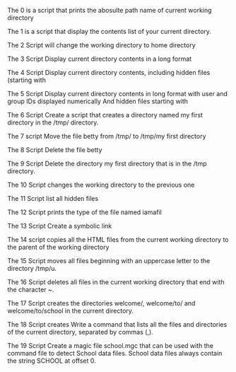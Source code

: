 The 0 is a script that prints the abosulte path name of current working directory 

The 1 is a script that display the contents list of your current directory.

The 2 Script will change the working directory to home directory

The 3 Script Display current directory contents in a long format


The 4 Script Display current directory contents, including hidden files (starting with

The 5 Script Display current directory contents in long format with user and group IDs displayed numerically And hidden files starting with

The 6 Script Create a script that creates a directory named my first directory in the /tmp/ directory. 

The 7 script Move the file betty from /tmp/ to /tmp/my first directory

The 8 Script Delete the file betty

The 9 Script Delete the directory my first directory that is in the /tmp directory.

The 10 Script changes the working directory to the previous one

The 11 Script list all hidden files

The 12 Script prints the type of the file named iamafil

The 13 Script Create a symbolic link

The 14 script copies all the HTML files from the current working directory to the parent of the working directory

The 15 Script moves all files beginning with an uppercase letter to the directory /tmp/u.

The 16 Script deletes all files in the current working directory that end with the character ~.

The 17 Script creates the directories welcome/, welcome/to/ and welcome/to/school in the current directory.

The 18 Script creates Write a command that lists all the files and directories of the current directory, separated by commas (,).

The 19 Script Create a magic file school.mgc that can be used with the command file to detect School data files. School data files always contain the string SCHOOL at offset 0.

